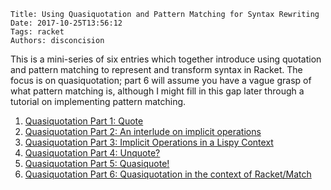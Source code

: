     Title: Using Quasiquotation and Pattern Matching for Syntax Rewriting
    Date: 2017-10-25T13:56:12
    Tags: racket
    Authors: disconcision

This is a mini-series of six entries which together introduce using quotation and pattern matching to represent and transform syntax in Racket. The focus is on quasiquotation; part 6 will assume you have a vague grasp of what pattern matching is, although I might fill in this gap later through a tutorial on implementing pattern matching.

1. [Quasiquotation Part 1: Quote](quasiquotation-part-1-quote.html)
2. [Quasiquotation Part 2: An interlude on implicit operations](quasiquotation-part-2-an-interlude-on-implicit-operations.html)
3. [Quasiquotation Part 3: Implicit Operations in a Lispy Context](quasiquotation-part-3-implicit-operations-in-a-lispy-context.html)
4. [Quasiquotation Part 4: Unquote?](quasiquotation-part-4-unquote.html)
5. [Quasiquotation Part 5: Quasiquote!](quasiquotation-part-5-quasiquote.html)
6. [Quasiquotation Part 6: Quasiquotation in the context of Racket/Match](quasiquotation-part-6-quasiquotation-in-the-context-of-racket-match.html)

